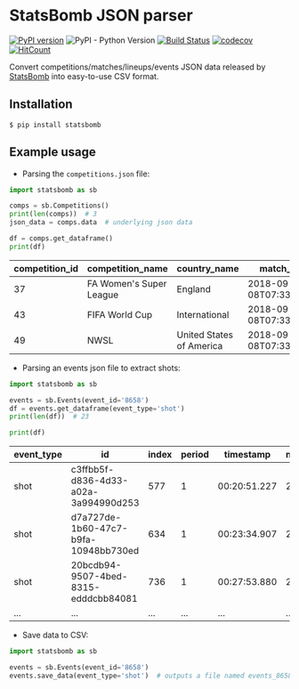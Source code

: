 # StatsBomb JSON parser

[![PyPI version](https://badge.fury.io/py/statsbomb.svg)](https://pypi.org/project/statsbomb/)
![PyPI - Python Version](https://img.shields.io/pypi/pyversions/statsbomb.svg)
[![Build Status](https://travis-ci.org/imrankhan17/statsbomb-parser.svg?branch=master)](https://travis-ci.org/imrankhan17/statsbomb-parser)
[![codecov](https://codecov.io/gh/imrankhan17/statsbomb-parser/branch/master/graph/badge.svg)](https://codecov.io/gh/imrankhan17/statsbomb-parser)
[![HitCount](http://hits.dwyl.io/imrankhan17/statsbomb.svg)](http://hits.dwyl.io/imrankhan17/statsbomb)

Convert competitions/matches/lineups/events JSON data released by [StatsBomb](https://github.com/statsbomb/open-data) into easy-to-use CSV format.

## Installation

`$ pip install statsbomb`

## Example usage

 * Parsing the `competitions.json` file:

```python
import statsbomb as sb

comps = sb.Competitions()
print(len(comps))  # 3
json_data = comps.data  # underlying json data

df = comps.get_dataframe()
print(df)
```

| competition_id | competition_name        | country_name             | match_available            | match_updated              | season_id | season_name |
|----------------|-------------------------|--------------------------|----------------------------|----------------------------|-----------|-------------|
| 37             | FA Women's Super League | England                  | 2018-09-08T07:33:39.356340 | 2018-09-08T07:33:39.356340 | 1         | 2017/2018   |
| 43             | FIFA World Cup          | International            | 2018-09-08T07:33:39.356340 | 2018-09-08T14:30:04.356514 | 3         | 2018        |
| 49             | NWSL                    | United States of America | 2018-09-08T07:33:39.356340 | 2018-09-08T07:33:39.356340 | 3         | 2018        |


 * Parsing an events json file to extract shots:

```python
import statsbomb as sb

events = sb.Events(event_id='8658')
df = events.get_dataframe(event_type='shot')
print(len(df))  # 23

print(df)
```

| event_type | id                                   | index | period | timestamp    | minute | second | possession | possession_team | play_pattern   | off_camera | team    | player            | position             | duration | under_pressure | statsbomb_xg | key_pass_id                          | body_part | type      | outcome | technique   | first_time | follows_dribble | redirect | one_on_one | open_goal | deflected | start_location_x | start_location_y | end_location_x | end_location_y | end_location_z |
|------------|--------------------------------------|-------|--------|--------------|--------|--------|------------|-----------------|----------------|------------|---------|-------------------|----------------------|----------|----------------|--------------|--------------------------------------|-----------|-----------|---------|-------------|------------|-----------------|----------|------------|-----------|-----------|------------------|------------------|----------------|----------------|----------------|
| shot       | c3ffbb5f-d836-4d33-a02a-3a994990d253 | 577   | 1      | 00:20:51.227 | 20     | 51     | 39         | Croatia         | From Free Kick | False      | Croatia | Domagoj Vida      | Left Center Back     | 1.013    |                | 0.05478843   | baafd0a9-1031-46df-82a2-16538d6e94cf | Head      | Open Play | Off T   | Normal      |            |                 |          |            |           |           | 112.0            | 49.0             | 119.0          | 36.7           | 4.7            |
| shot       | d7a727de-1b60-47c7-b9fa-10948bb730ed | 634   | 1      | 00:23:34.907 | 23     | 34     | 45         | Croatia         | From Free Kick | False      | Croatia | Ivan Rakitić      | Left Center Midfield | 2.053    |                | 0.04375982   | 9cc48e31-5a52-4074-97b1-5c3eafdd753d | Left Foot | Open Play | Off T   | Volley      |            |                 |          |            |           |           | 108.0            | 29.0             | 120.0          | 46.9           | 6.1            |
| shot       | 20bcdb94-9507-4bed-8315-edddcbb84081 | 736   | 1      | 00:27:53.880 | 27     | 53     | 53         | Croatia         | From Free Kick | False      | Croatia | Ivan Perišić      | Left Wing            | 0.587    |                | 0.12172278   | 90fdf286-3e32-4646-bcb1-a83a7d51593f | Left Foot | Open Play | Goal    | Half Volley |            | True            |          |            |           | True      | 105.0            | 32.0             | 120.0          | 43.3           | 0.7            |
| ...        | ...                                  | ...   | ...    | ...          | ...    | ...    | ...        | ...             | ...            | ...        | ...     | ...               | ...                  | ...      |     ...        | ...          |  ...                                 | ...       | ...       | ...     | ...         |   ...      | ...             |   ...    | ...        | ...       |  ...      | ...              | ...              | ...            | ...            | ...            |

* Save data to CSV:

```python
import statsbomb as sb

events = sb.Events(event_id='8658')
events.save_data(event_type='shot')  # outputs a file named events_8658_shot.csv
```
